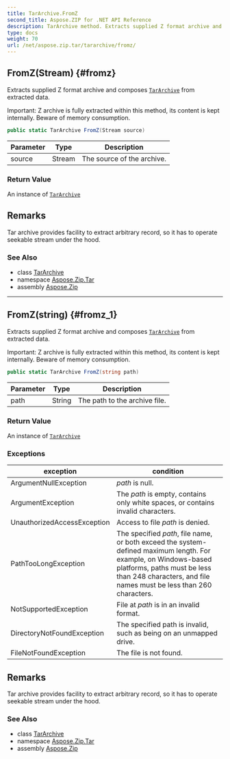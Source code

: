 ```yaml
---
title: TarArchive.FromZ
second_title: Aspose.ZIP for .NET API Reference
description: TarArchive method. Extracts supplied Z format archive and composes TarArchive from extracted data
type: docs
weight: 70
url: /net/aspose.zip.tar/tararchive/fromz/
---
```

## FromZ(Stream) {#fromz}

Extracts supplied Z format archive and composes [`TarArchive`](../) from extracted data.

Important: Z archive is fully extracted within this method, its content is kept internally. Beware of memory consumption.

```csharp
public static TarArchive FromZ(Stream source)
```

| Parameter | Type | Description |
| --- | --- | --- |
| source | Stream | The source of the archive. |

### Return Value

An instance of [`TarArchive`](../)

## Remarks

Tar archive provides facility to extract arbitrary record, so it has to operate seekable stream under the hood.

### See Also

* class [TarArchive](../)
* namespace [Aspose.Zip.Tar](../../tararchive/)
* assembly [Aspose.Zip](../../../)

---

## FromZ(string) {#fromz_1}

Extracts supplied Z format archive and composes [`TarArchive`](../) from extracted data.

Important: Z archive is fully extracted within this method, its content is kept internally. Beware of memory consumption.

```csharp
public static TarArchive FromZ(string path)
```

| Parameter | Type | Description |
| --- | --- | --- |
| path | String | The path to the archive file. |

### Return Value

An instance of [`TarArchive`](../)

### Exceptions

| exception | condition |
| --- | --- |
| ArgumentNullException | *path* is null. |
| ArgumentException | The *path* is empty, contains only white spaces, or contains invalid characters. |
| UnauthorizedAccessException | Access to file *path* is denied. |
| PathTooLongException | The specified *path*, file name, or both exceed the system-defined maximum length. For example, on Windows-based platforms, paths must be less than 248 characters, and file names must be less than 260 characters. |
| NotSupportedException | File at *path* is in an invalid format. |
| DirectoryNotFoundException | The specified path is invalid, such as being on an unmapped drive. |
| FileNotFoundException | The file is not found. |

## Remarks

Tar archive provides facility to extract arbitrary record, so it has to operate seekable stream under the hood.

### See Also

* class [TarArchive](../)
* namespace [Aspose.Zip.Tar](../../tararchive/)
* assembly [Aspose.Zip](../../../)


